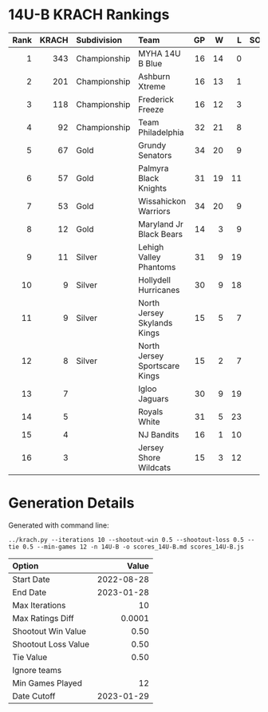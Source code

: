# 14U-B KRACH Rankings
Rank|KRACH|Subdivision|Team|GP|W|L|SOW|SOL|T|SoS
---:|---:|:---|:---|---:|---:|---:|---:|---:|---:|---:
1|343|Championship|MYHA 14U B Blue|16|14|0|1|1|0|54
2|201|Championship|Ashburn Xtreme|16|13|1|2|0|0|43
3|118|Championship|Frederick Freeze|16|12|3|1|0|0|55
4|92|Championship|Team Philadelphia|32|21|8|2|1|0|77
5|67|Gold|Grundy Senators|34|20|9|0|5|0|71
6|57|Gold|Palmyra Black Knights|31|19|11|1|0|0|81
7|53|Gold|Wissahickon Warriors|34|20|9|2|3|0|45
8|12|Gold|Maryland Jr Black Bears|14|3|9|1|1|0|46
9|11|Silver|Lehigh Valley Phantoms|31|9|19|2|1|0|62
10|9|Silver|Hollydell Hurricanes|30|9|18|1|2|0|46
11|9|Silver|North Jersey Skylands Kings|15|5|7|2|0|1|42
12|8|Silver|North Jersey Sportscare Kings|15|2|7|4|2|0|33
13|7||Igloo Jaguars|30|9|19|0|1|1|42
14|5||Royals White|31|5|23|1|2|0|76
15|4||NJ Bandits|16|1|10|2|3|0|32
16|3||Jersey Shore Wildcats|15|3|12|0|0|0|25
# Generation Details

Generated with command line:
```
../krach.py --iterations 10 --shootout-win 0.5 --shootout-loss 0.5 --tie 0.5 --min-games 12 -n 14U-B -o scores_14U-B.md scores_14U-B.js
```

| Option | Value |
| :----- | ----: |
| Start Date | 2022-08-28 |
| End Date | 2023-01-28 |
| Max Iterations | 10 |
| Max Ratings Diff | 0.0001 |
| Shootout Win Value | 0.50 |
| Shootout Loss Value | 0.50 |
| Tie Value | 0.50 |
| Ignore teams |  |
| Min Games Played | 12 |
| Date Cutoff | 2023-01-29 |


